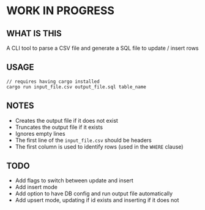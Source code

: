 # WORK IN PROGRESS

## WHAT IS THIS
A CLI tool to parse a CSV file and generate a SQL file to update / insert rows

## USAGE
```
// requires having cargo installed
cargo run input_file.csv output_file.sql table_name
```

## NOTES
- Creates the output file if it does not exist
- Truncates the output file if it exists
- Ignores empty lines
- The first line of the `input_file.csv` should be headers
- The first column is used to identify rows (used in the `WHERE` clause)

## TODO
- Add flags to switch between update and insert
- Add insert mode
- Add option to have DB config and run output file automatically
- Add upsert mode, updating if id exists and inserting if it does not

